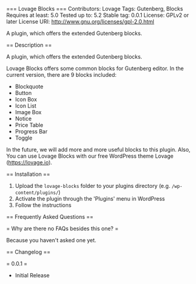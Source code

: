 === Lovage Blocks ===
Contributors: Lovage 
Tags: Gutenberg, Blocks 
Requires at least: 5.0 
Tested up to: 5.2 
Stable tag: 0.0.1 
License: GPLv2 or later 
License URI: http://www.gnu.org/licenses/gpl-2.0.html 

A plugin, which offers the extended Gutenberg blocks. 

== Description ==

A plugin, which offers the extended Gutenberg blocks.

Lovage Blocks offers some common blocks for Gutenberg editor. In the current version, there are 9 blocks included: 

* Blockquote
* Button
* Icon Box
* Icon List
* Image Box
* Notice
* Price Table
* Progress Bar
* Toggle

In the future, we will add more and more useful blocks to this plugin. Also, You can use Lovage Blocks with our free WordPress theme Lovage (https://lovage.io).


== Installation ==

1. Upload the `lovage-blocks` folder to your plugins directory (e.g. `/wp-content/plugins/`)
2. Activate the plugin through the 'Plugins' menu in WordPress
3. Follow the instructions

== Frequently Asked Questions ==

= Why are there no FAQs besides this one? =

Because you haven't asked one yet.

== Changelog ==

= 0.0.1 =
* Initial Release
